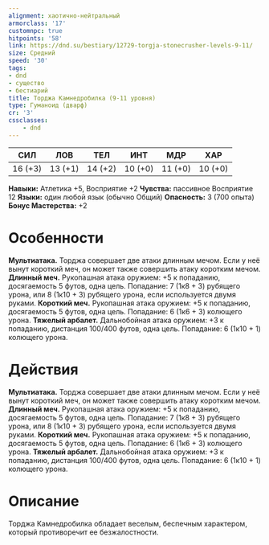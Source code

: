 ```yaml
---
alignment: хаотично-нейтральный
armorclass: '17'
customnpc: true
hitpoints: '58'
link: https://dnd.su/bestiary/12729-torgja-stonecrusher-levels-9-11/
size: Средний
speed: '30'
tags:
- dnd
- существо
- бестиарий
title: Торджа Камнедробилка (9-11 уровня)
type: Гуманоид (дварф)
cr: '3'
cssclasses:
    - dnd
---
```



| СИЛ | ЛОВ | ТЕЛ | ИНТ | МДР | ХАР |
|---|---|---|---|---|---|
| 16 (+3) | 13 (+1) | 14 (+2) | 10 (+0) | 11 (+0) | 10 (+0) |
**Навыки:** Атлетика +5, Восприятие +2
**Чувства:** пассивное Восприятие 12
**Языки:** один любой язык (обычно Общий)
**Опасность:** 3 (700 опыта)
**Бонус Мастерства:** +2


# Особенности
**Мультиатака.** Торджа совершает две атаки длинным мечом. Если у неё вынут короткий меч, он может также совершить атаку коротким мечом.
**Длинный меч.** Рукопашная атака оружием: +5 к попаданию, досягаемость 5 футов, одна цель. Попадание: 7 (1к8 + 3) рубящего урона, или 8 (1к10 + 3) рубящего урона, если используется двумя руками.
**Короткий меч.** Рукопашная атака оружием: +5 к попаданию, досягаемость 5 футов, одна цель. Попадание: 6 (1к6 + 3) колющего урона.
**Тяжелый арбалет.** Дальнобойная атака оружием: +3 к попаданию, дистанция 100/400 футов, одна цель. Попадание: 6 (1к10 + 1) колющего урона.


# Действия
**Мультиатака.** Торджа совершает две атаки длинным мечом. Если у неё вынут короткий меч, он может также совершить атаку коротким мечом.
**Длинный меч.** Рукопашная атака оружием: +5 к попаданию, досягаемость 5 футов, одна цель. Попадание: 7 (1к8 + 3) рубящего урона, или 8 (1к10 + 3) рубящего урона, если используется двумя руками.
**Короткий меч.** Рукопашная атака оружием: +5 к попаданию, досягаемость 5 футов, одна цель. Попадание: 6 (1к6 + 3) колющего урона.
**Тяжелый арбалет.** Дальнобойная атака оружием: +3 к попаданию, дистанция 100/400 футов, одна цель. Попадание: 6 (1к10 + 1) колющего урона.


# Описание
Торджа Камнедробилка обладает веселым, беспечным характером, который противоречит ее безжалостности.